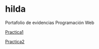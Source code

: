 # hilda
Portafolio de evidencias Programación Web 



<a href="practica1Matriz-de-estilos.html">Practica1</a>


<a href="https://www.dropbox.com/s/0qlgogwfyi7jvqx/Curriculum%20Vitae.pdf?dl=0">Practica2</a>



